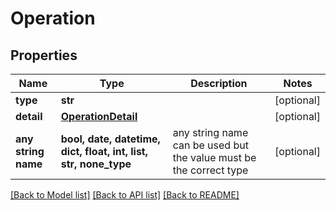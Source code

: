 # Operation


## Properties
Name | Type | Description | Notes
------------ | ------------- | ------------- | -------------
**type** | **str** |  | [optional] 
**detail** | [**OperationDetail**](OperationDetail.md) |  | [optional] 
**any string name** | **bool, date, datetime, dict, float, int, list, str, none_type** | any string name can be used but the value must be the correct type | [optional]

[[Back to Model list]](../README.md#documentation-for-models) [[Back to API list]](../README.md#documentation-for-api-endpoints) [[Back to README]](../README.md)


